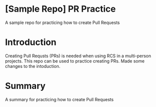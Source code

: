 # [Sample Repo] PR Practice
A sample repo for practicing how to create Pull Requests

# Introduction
Creating Pull Requsts (PRs) is needed when using RCS in a multi-person projects.
This repo can be used to practice creating PRs.
Made some changes to the intoduction.

# Summary
A summary for practicing how to create Pull Requests
